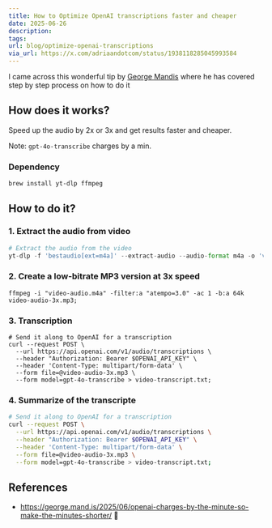 ```yaml
---
title: How to Optimize OpenAI transcriptions faster and cheaper
date: 2025-06-26
description: 
tags: 
url: blog/optimize-openai-transcriptions
via_url: https://x.com/adriaandotcom/status/1938118285045993584
---
```

I came across this wonderful tip by [George Mandis](https://george.mand.is) where he has covered step by step process on how to do it

## How does it works?
Speed up the audio by 2x or 3x and get results faster and cheaper.

Note: `gpt-4o-transcribe` charges by a min.
### Dependency

```brew
brew install yt-dlp ffmpeg 
```

## How to do it?
### 1. Extract the audio from video
```python
# Extract the audio from the video
yt-dlp -f 'bestaudio[ext=m4a]' --extract-audio --audio-format m4a -o 'video-audio.m4a' "https://www.youtube.com/watch?v=LCEmiRjPEtQ" -k;
```


### 2. Create a low-bitrate MP3 version at 3x speed

```shell
ffmpeg -i "video-audio.m4a" -filter:a "atempo=3.0" -ac 1 -b:a 64k video-audio-3x.mp3;
```
### 3. Transcription
```shell
# Send it along to OpenAI for a transcription
curl --request POST \
  --url https://api.openai.com/v1/audio/transcriptions \
  --header "Authorization: Bearer $OPENAI_API_KEY" \
  --header 'Content-Type: multipart/form-data' \
  --form file=@video-audio-3x.mp3 \
  --form model=gpt-4o-transcribe > video-transcript.txt;

```

### 4. Summarize of the transcripte

```bash
# Send it along to OpenAI for a transcription
curl --request POST \
  --url https://api.openai.com/v1/audio/transcriptions \
  --header "Authorization: Bearer $OPENAI_API_KEY" \
  --header 'Content-Type: multipart/form-data' \
  --form file=@video-audio-3x.mp3 \
  --form model=gpt-4o-transcribe > video-transcript.txt;
```

## References
- https://george.mand.is/2025/06/openai-charges-by-the-minute-so-make-the-minutes-shorter/ 🌟